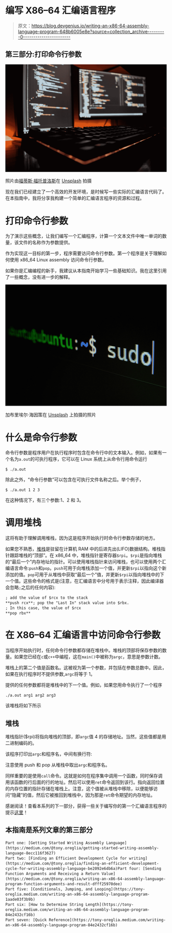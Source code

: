 # 编写 X86–64 汇编语言程序

> 原文：<https://blog.devgenius.io/writing-an-x86-64-assembly-language-program-648b6005e8e?source=collection_archive---------0----------------------->

## 第三部分:打印命令行参数

![](img/d75c190dee26ae1438b6185872728ab0.png)

照片由[福蒂斯·福托普洛斯](https://unsplash.com/@ffstop?utm_source=medium&utm_medium=referral)在 [Unsplash](https://unsplash.com?utm_source=medium&utm_medium=referral) 拍摄

现在我们已经建立了一个高效的开发环境，是时候写一些实际的汇编语言代码了。在本指南中，我将分享我构建一个简单的汇编语言程序的资源和过程。

# 打印命令行参数

为了演示这些概念，让我们编写一个汇编程序，计算一个文本文件中唯一单词的数量，该文件的名称作为参数提供。

作为实现这一目标的第一步，程序需要访问命令行参数。第一个程序是关于理解如何使用 x86_64 Linux assembly 访问命令行参数。

如果你是汇编编程的新手，我建议从本指南开始学习一些基础知识。我在这里引用了一些概念，没有进一步的解释。

![](img/5f77d3cd169abf16187fd72d5db44843.png)

加布里埃尔·海因策在 [Unsplash](https://unsplash.com?utm_source=medium&utm_medium=referral) 上拍摄的照片

# 什么是命令行参数

命令行参数是程序用户在执行程序时包含在命令行中的文本输入。例如，如果有一个名为`a.out`的可执行程序，它可以在 Linux 系统上从命令行用命令运行

```
$ ./a.out
```

除此之外，“命令行参数”可以包含在可执行文件名称之后。举个例子，

```
$ ./a.out 1 2 3
```

在这种情况下，有三个参数:1、2 和 3。

# 调用堆栈

这将有助于理解调用堆栈，因为这是程序开始执行时命令行参数存储的地方。

如果您不熟悉，[堆栈](https://en.wikipedia.org/wiki/Call_stack)是驻留在计算机 RAM 中的后进先出(LIFO)数据结构。堆栈指针跟踪堆栈的“顶部”。在 x86_64 中，堆栈指针是寄存器`$rpi`。`$rpi`是指向堆栈的“最后一个”内存地址的指针。可以使用堆栈指针来访问堆栈，也可以使用两个汇编语言命令:`push`和`pop`。`push`可用于向堆栈添加一个值，并更新`$rpi`以指向这个新添加的值。`pop`可用于从堆栈中获取“最后一个”值，并更新`$rpi`以指向堆栈中的下一个值。这些命令的格式是(注意，在汇编语言中分号用于表示注释，因此编译器会忽略`;`之后的任何内容):

```
; add the value of $rcx to the stack
**push rcx**; pop the "Last In" stack value into $rbx. 
; In this case, the value of $rcx
**pop rbx**
```

# 在 X86–64 汇编语言中访问命令行参数

当程序开始执行时，任何命令行参数都存储在堆栈中。堆栈的顶部将保存参数的数量。如果您已经在`c`或`c++`中编程，这在`main()`中被称为`argc`，意思是参数计数。

堆栈上的第二个值是函数名。这被视为第一个参数，并包括在参数总数中。因此，如果在执行程序时不提供参数,`argc`将等于 1。

提供的任何参数都将是堆栈中的下一个值。例如，如果您用命令执行了一个程序

```
./a.out arg1 arg2 arg3
```

该堆栈将如下所示

## 堆栈

堆栈指针($rpi)将指向堆栈的顶部，即`argc`值 4 的存储地址。当然，这些值都是用二进制编码的。

该程序打印出`argc`和程序名，中间有换行符:

注意使用 push 和 pop 从堆栈中取出`argc`和程序名。

同样重要的是使用`call`命令。这就是如何在程序集中调用一个函数，同时保存调用该函数的行后面的行的地址。然后可以使用`ret`命令返回到该行。指向返回位置的内存位置的指针存储在堆栈上。注意，这个值被从堆栈中移除，以便能够访问“隐藏”的值，然后它被推回到堆栈中，因为那是`ret`命令期望的内存地址。

感谢阅读！查看本系列的下一部分，获得一些关于编写你的第一个汇编语言程序的提示[这里](https://tony-oreglia.medium.com/writing-an-x86-64-assembly-language-program-function-arguments-and-result-dfff25970dee)！

## 本指南是系列文章的第三部分

```
Part one: [Getting Started Writing Assembly Language](https://medium.com/@tony.oreglia/getting-started-writing-assembly-language-8ecc116f3627)
Part two: [Finding an Efficient Development Cycle for writing](https://medium.com/@tony.oreglia/finding-an-efficient-development-cycle-for-writing-assembly-language-be2092e6db6a)Part four: [Sending Function Arguments and Receiving a Return Value](https://medium.com/@tony.oreglia/writing-an-x86-64-assembly-language-program-function-arguments-and-result-dfff25970dee)
Part five: [Conditionals, Jumping, and Looping](https://tony-oreglia.medium.com/writing-an-x86-64-assembly-language-program-1aade03f3b9b)
Part six: [How to Determine String Length](https://tony-oreglia.medium.com/writing-an-x86-64-assembly-language-program-84e2432cf16b)
Part seven: [Quick Reference](https://tony-oreglia.medium.com/writing-an-x86-64-assembly-language-program-84e2432cf16b)
```